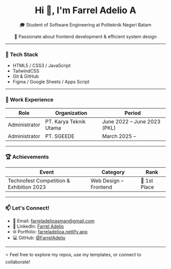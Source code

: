 <h1 align="center">Hi 👋, I'm Farrel Adelio A</h1>
<p align="center">🎓 Student of Software Engineering at Politeknik Negeri Batam</p>
<p align="center">🧠 Passionate about frontend development & efficient system design</p>

---

### 🧰 Tech Stack
- HTML5 / CSS3 / JavaScript
- TailwindCSS
- Git & GitHub
- Figma / Google Sheets / Apps Script

---

### 💼 Work Experience

| Role           | Organization              | Period                      |
|----------------|---------------------------|-----------------------------|
| Administrator  | PT. Karya Teknik Utama    | June 2022 – June 2023 (PKL) |
| Administrator  | PT. SGEEDE                | March 2025 –                |

---

### 🏆 Achievements

| Event                                     | Category                 | Rank         |
|------------------------------------------|--------------------------|--------------|
| Technofest Competition & Exhibition 2023 | Web Design – Frontend    | 🥇 1st Place  |

---

### 📫 Let's Connect!

- 📧 Email: farreladelioasman@gmail.com  
- 🔗 LinkedIn: [Farrel Adelio](https://linkedin.com/in/m-farrel-adelio-asman-5493a92a7)  
- 🌐 Portfolio: [farreladelioa.netlify.app](https://farreladelioa.netlify.app)  
- 💻 GitHub: [@FarrelAdelio](https://github.com/FarrelAdelio)

---

⭐ Feel free to explore my repos, use my templates, or connect to collaborate!

